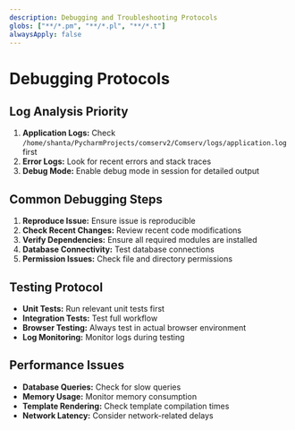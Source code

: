 ```yaml
---
description: Debugging and Troubleshooting Protocols
globs: ["**/*.pm", "**/*.pl", "**/*.t"]
alwaysApply: false
---
```


# Debugging Protocols

## Log Analysis Priority
1. **Application Logs:** Check `/home/shanta/PycharmProjects/comserv2/Comserv/logs/application.log` first
2. **Error Logs:** Look for recent errors and stack traces
3. **Debug Mode:** Enable debug mode in session for detailed output

## Common Debugging Steps
1. **Reproduce Issue:** Ensure issue is reproducible
2. **Check Recent Changes:** Review recent code modifications
3. **Verify Dependencies:** Ensure all required modules are installed
4. **Database Connectivity:** Test database connections
5. **Permission Issues:** Check file and directory permissions

## Testing Protocol
- **Unit Tests:** Run relevant unit tests first
- **Integration Tests:** Test full workflow
- **Browser Testing:** Always test in actual browser environment
- **Log Monitoring:** Monitor logs during testing

## Performance Issues
- **Database Queries:** Check for slow queries
- **Memory Usage:** Monitor memory consumption
- **Template Rendering:** Check template compilation times
- **Network Latency:** Consider network-related delays